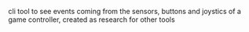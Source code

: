 cli tool to see events coming from the sensors, buttons and joystics of a game controller, created as research for other tools
